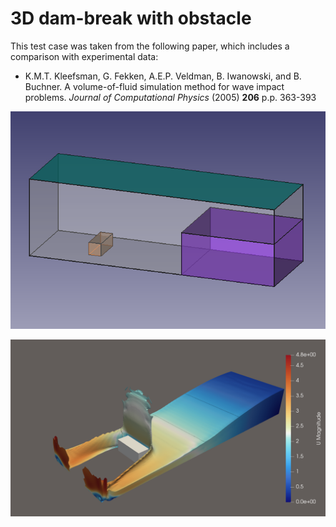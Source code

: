 # 3D dam-break with obstacle

This test case was taken from the following paper, which includes a comparison with experimental data:
- K.M.T. Kleefsman, G. Fekken, A.E.P. Veldman, B. Iwanowski, and B. Buchner. A volume-of-fluid simulation method for
wave impact problems. _Journal of Computational Physics_ (2005) **206** p.p. 363-393

![screenshot](geom.png)

![result](result.png)
